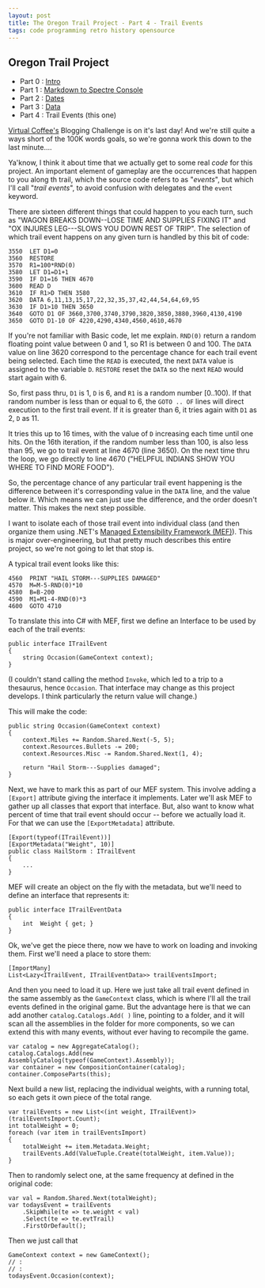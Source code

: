 ```yaml
---
layout: post
title: The Oregon Trail Project - Part 4 - Trail Events
tags: code programming retro history opensource 
---
```


Oregon Trail Project
--------------------
 - Part 0 : [Intro](https://honestillusion.com/blog/2023/11/07/oregon-trail-project-intro/)
 - Part 1 : [Markdown to Spectre Console ](https://honestillusion.com/blog/2023/11/26/oregon-trail-project-1-text/)
 - Part 2 : [Dates](https://honestillusion.com/blog/2023/11/27/oregon-trail-project-2-date/) 
 - Part 3 : [Data](https://honestillusion.com/blog/2023/11/29/oregon-trail-project-3-data/)
 - Part 4 : Trail Events  (this one)
  
 [Virtual Coffee's](https://virtualcoffee.io/) Blogging Challenge is on it's last day! And we're still quite a ways short of the 100K words goals, so we're gonna work this down to the last minute....

Ya'know, I think it about time that we actually get to some real *code* for this project.  An important element of gameplay are the occurrences that happen to you along th trail, which the source code refers to as "*events*", but which I'll call "*trail events*", to avoid confusion with delegates and the `event` keyword.

There are sixteen different things that could happen to you each turn, such as "WAGON BREAKS DOWN--LOSE TIME AND SUPPLIES FIXING IT" and "OX INJURES LEG---SLOWS YOU DOWN REST OF TRIP".  The selection of which trail event happens on any given turn is handled by this bit of code:

    3550  LET D1=0
    3560  RESTORE
    3570  R1=100*RND(0)
    3580  LET D1=D1+1
    3590  IF D1=16 THEN 4670
    3600  READ D
    3610  IF R1>D THEN 3580
    3620  DATA 6,11,13,15,17,22,32,35,37,42,44,54,64,69,95
    3630  IF D1>10 THEN 3650
    3640  GOTO D1 OF 3660,3700,3740,3790,3820,3850,3880,3960,4130,4190
    3650  GOTO D1-10 OF 4220,4290,4340,4560,4610,4670

If you're not familiar with Basic code, let me explain.  `RND(0)` return a random floating point value between 0 and 1, so R1 is between 0 and 100.  The `DATA` value on line 3620 correspond to the percentage chance for each trail event being selected. Each time the `READ` is executed, the next `DATA` value is assigned to the variable `D`.  `RESTORE` reset the `DATA` so the next `READ` would start again with 6.

So, first pass thru, `D1` is 1, `D` is 6, and `R1` is a random number [0..100). If that random number is less than or equal to 6, the `GOTO .. OF` lines will direct execution to the first trail event.  If it is greater than 6, it tries again with `D1` as 2, `D` as 11.

It tries this up to 16 times, with the value of `D` increasing each time until one hits.  On the 16th iteration, if the random number less than 100, is also less than 95, we go to trail event at line 4670 (line 3650).  On the next time thru the loop, we go directly to line 4670 ("HELPFUL INDIANS SHOW YOU WHERE TO FIND MORE FOOD").

So, the percentage chance of any particular trail event happening is the difference between it's corresponding value in the `DATA` line, and the value below it. Which means we can just use the difference, and the order doesn't matter. This makes the next step possible.

I want to isolate each of those trail event into individual class (and then organize them using .NET's [Managed Extensibility Framework (MEF)](https://learn.microsoft.com/en-us/dotnet/framework/mef/)).  This is major over-engineering, but that pretty much describes this entire project, so we're not going to let that stop is.  

A typical trail event looks like this:

    4560  PRINT "HAIL STORM---SUPPLIES DAMAGED"
    4570  M=M-5-RND(0)*10
    4580  B=B-200
    4590  M1=M1-4-RND(0)*3
    4600  GOTO 4710

To translate this into C# with MEF, first we define an Interface to be used by each of the trail events:

    public interface ITrailEvent
    {
        string Occasion(GameContext context);
    }

(I couldn't stand calling the method `Invoke`, which led to a trip to a thesaurus, hence `Occasion`.  That interface may change as this project develops. I think particularly the return value will change.)

This will make the code:

    public string Occasion(GameContext context)
    {
        context.Miles += Random.Shared.Next(-5, 5);
        context.Resources.Bullets -= 200;
        context.Resources.Misc -= Random.Shared.Next(1, 4);

        return "Hail Storm---Supplies damaged";
    }

Next, we have to mark this as part of our MEF system.  This involve adding a `[Export]` attribute giving the interface it implements.  Later we'll ask MEF to gather up all classes that export that interface.  But, also want to know what percent of time that trail event should occur -- before we actually load it.  For that we can use the `[ExportMetadata]` attribute.

    [Export(typeof(ITrailEvent))]
    [ExportMetadata("Weight", 10)]
    public class HailStorm : ITrailEvent
    {
        ...
    }

MEF will create an object on the fly with the metadata, but we'll need to define an  interface that represents it:

    public interface ITrailEventData
    {
        int  Weight { get; }
    }
    
Ok, we've get the piece there, now we have to work on loading and invoking them.  First we'll need a place to store them:

    [ImportMany]
    List<Lazy<ITrailEvent, ITrailEventData>> trailEventsImport;

And then you need to load it up.  Here we just take all trail event defined in the same assembly as the `GameContext` class, which is where I'll all the trail events defined in the original game.  But the advantage here is that we can add another `catalog.Catalogs.Add( )` line, pointing to a folder, and it will scan all the assemblies in the folder for more components, so we can extend this with many events, without ever having to recompile the game.

    var catalog = new AggregateCatalog();
    catalog.Catalogs.Add(new AssemblyCatalog(typeof(GameContext).Assembly));
    var container = new CompositionContainer(catalog);
    container.ComposeParts(this);

Next build a new list, replacing the individual weights, with a running total, so each gets it own piece of the total range.

    var trailEvents = new List<(int weight, ITrailEvent)>(trailEventsImport.Count);
    int totalWeight = 0;
    foreach (var item in trailEventsImport)
    {
        totalWeight += item.Metadata.Weight;
        trailEvents.Add(ValueTuple.Create(totalWeight, item.Value));
    }

Then to randomly select one, at the same frequency at defined in the original code:

    var val = Random.Shared.Next(totalWeight);
    var todaysEvent = trailEvents
        .SkipWhile(te => te.weight < val)
        .Select(te => te.evtTrail)
        .FirstOrDefault();

Then we just call that

    GameContext context = new GameContext();
    // :
    // :
    todaysEvent.Occasion(context);






